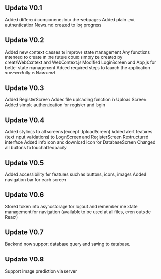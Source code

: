 ## Update V0.1
Added different componenet into the webpages 
Added plain text authentication
News.md created to log progress

## Update V0.2
Added new context classes to improve state management
Any functions intended to create in the future could simply be created by createWebContext and WebContext.js 
Modified LoginScreen and App.js for better state management
Added required steps to launch the application successfully in News.md

## Update V0.3
Added RegisterScreen
Added file uploading function in Upload Screen
Added simple authentication for register and login

## Update V0.4
Added stylings to all screens (except UploadScreen)
Added alert features (text input validations) to LoginScreen and RegisterScreen
Restructured interface
Added info icon and download icon for DatabaseScreen
Changed all buttons to touchableopacity

## Update V0.5
Added accessibility for features such as buttons, icons, images
Added navigation bar for each screen

## Update V0.6
Stored token into asyncstorage for logout and remember me
State management for navigation (available to be used at all files, even outside React)

## Update V0.7
Backend now support database query and saving to database.

## Update V0.8
Support image prediction via server
